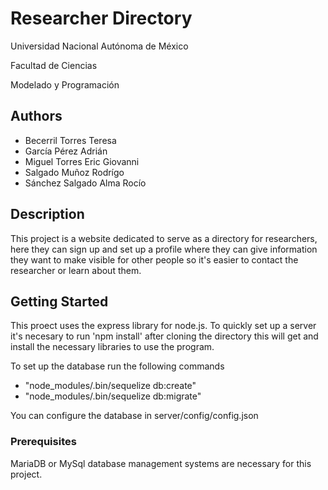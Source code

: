 # Researcher Directory
Universidad Nacional Autónoma de México

Facultad de Ciencias

Modelado y Programación

## Authors

* Becerril Torres Teresa
* García Pérez Adrián
* Miguel Torres Eric Giovanni 
* Salgado Muñoz Rodrígo
* Sánchez Salgado Alma Rocío

## Description
This project is a website dedicated to serve as a directory for researchers, here they can sign up and set up a profile where they can give information they want to make visible for other people so it's easier to contact the researcher or learn about them.

## Getting Started

This proect uses the express library for node.js. To quickly set up a server it's necesary to run 'npm install' after cloning the directory this will get and install the necessary libraries to use the program. 

To set up the database run the following commands

* "node_modules/.bin/sequelize db:create"
* "node_modules/.bin/sequelize db:migrate"

You can configure the database in server/config/config.json

### Prerequisites

MariaDB or MySql database management systems are necessary for this project.


